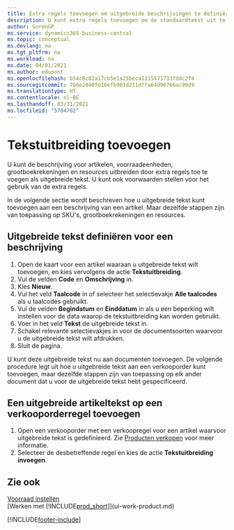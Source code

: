 ```yaml
---
title: Extra regels toevoegen om uitgebreide beschrijvingen te definiëren
description: U kunt extra regels toevoegen om de standaardtekst uit te breiden die een artikel, grootboekrekening en andere gegevens beschrijft.
author: SorenGP
ms.service: dynamics365-business-central
ms.topic: conceptual
ms.devlang: na
ms.tgt_pltfrm: na
ms.workload: na
ms.date: 04/01/2021
ms.author: edupont
ms.openlocfilehash: b54c8c82a17cb5e1a25beca1115571733fddc2f4
ms.sourcegitcommit: 766e2840fd16efb901d211d7fa64d96766ac99d9
ms.translationtype: HT
ms.contentlocale: nl-BE
ms.lasthandoff: 03/31/2021
ms.locfileid: "5784702"
---
```

# <a name="add-extended-text"></a>Tekstuitbreiding toevoegen

U kunt de beschrijving voor artikelen, voorraadeenheden, grootboekrekeningen en resources uitbreiden door extra regels toe te voegen als uitgebreide tekst. U kunt ook voorwaarden stellen voor het gebruik van de extra regels.  

In de volgende sectie wordt beschreven hoe u uitgebreide tekst kunt toevoegen aan een beschrijving van een artikel. Maar dezelfde stappen zijn van toepassing op SKU's, grootboekrekeningen en resources.  

## <a name="to-define-extended-text-for-an-description"></a>Uitgebreide tekst definiëren voor een beschrijving

1. Open de kaart voor een artikel waaraan u uitgebreide tekst wilt toevoegen, en kies vervolgens de actie **Tekstuitbreiding**.
2. Vul de velden **Code** en **Omschrijving** in.
3. Kies **Nieuw**.
4. Vul het veld **Taalcode** in of selecteer het selectievakje **Alle taalcodes** als u taalcodes gebruikt.
5. Vul de velden **Begindatum** en **Einddatum** in als u een beperking wilt instellen voor de data waarop de tekstuitbreiding kan worden gebruikt.
6. Voer in het veld **Tekst** de uitgebreide tekst in.
7. Schakel relevante selectievakjes in voor de documentsoorten waarvoor u de uitgebreide tekst wilt afdrukken.
8. Sluit de pagina.

U kunt deze uitgebreide tekst nu aan documenten toevoegen. De volgende procedure legt uit hoe u uitgebreide tekst aan een verkooporder kunt toevoegen, maar dezelfde stappen zijn van toepassing op elk ander document dat u voor de uitgebreide tekst hebt gespecificeerd.  

## <a name="to-add-an-extended-item-text-on-a-sales-order-line"></a>Een uitgebreide artikeltekst op een verkooporderregel toevoegen

1. Open een verkooporder met een verkoopregel voor een artikel waarvoor uitgebreide tekst is gedefinieerd. Zie [Producten verkopen](sales-how-sell-products.md) voor meer informatie.
2. Selecteer de desbetreffende regel en kies de actie **Tekstuitbreiding invoegen**.

## <a name="see-also"></a>Zie ook

[Voorraad instellen](inventory-setup-inventory.md)  
[Werken met [!INCLUDE[prod_short](includes/prod_short.md)]](ui-work-product.md)


[!INCLUDE[footer-include](includes/footer-banner.md)]